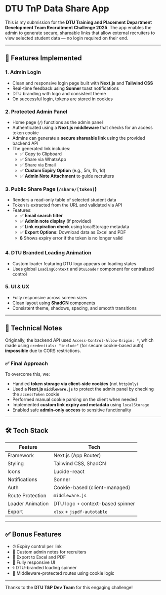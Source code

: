 # DTU TnP Data Share App

This is my submission for the **DTU Training and Placement Department Development Team Recruitment Challenge 2025**. The app enables the admin to generate secure, shareable links that allow external recruiters to view selected student data — no login required on their end.

---

## 🚀 Features Implemented

### 1. Admin Login  
- Clean and responsive login page built with **Next.js** and **Tailwind CSS**  
- Real-time feedback using **Sonner** toast notifications  
- DTU branding with logo and consistent theme  
- On successful login, tokens are stored in cookies  

### 2. Protected Admin Panel  
- Home page (`/`) functions as the admin panel  
- Authenticated using a **Next.js middleware** that checks for an access token cookie  
- Admins can generate a **secure shareable link** using the provided backend API  
- The generated link includes:
  - ✅ Copy to Clipboard  
  - ✅ Share via WhatsApp  
  - ✅ Share via Email  
  - ✅ **Custom Expiry Option** (e.g., 5m, 1h, 1d)  
  - ✅ **Admin Note Attachment** to guide recruiters  

### 3. Public Share Page (`/share/[token]`)  
- Renders a read-only table of selected student data  
- Token is extracted from the URL and validated via API  
- Features:
  - ✅ **Email search filter**  
  - ✅ **Admin note display** (if provided)  
  - ✅ **Link expiration check** using localStorage metadata  
  - ✅ **Export Options**: Download data as Excel and PDF  
  - 🔒 Shows expiry error if the token is no longer valid  

### 4. DTU Branded Loading Animation  
- Custom loader featuring DTU logo appears on loading states  
- Uses global `LoadingContext` and `DtuLoader` component for centralized control  

### 5. UI & UX  
- Fully responsive across screen sizes  
- Clean layout using **ShadCN** components  
- Consistent theme, shadows, spacing, and smooth transitions  

---

## 🧠 Technical Notes

Originally, the backend API used `Access-Control-Allow-Origin: *`, which made using `credentials: "include"` (for secure cookie-based auth) **impossible** due to CORS restrictions.

### ✅ Final Approach  
To overcome this, we:
- Handled **token storage via client-side cookies** (not `httpOnly`)  
- Used a **Next.js `middleware.js`** to protect the admin panel by checking the `accessToken` cookie  
- Performed manual cookie parsing on the client when needed  
- Implemented **custom link expiry and metadata** using `localStorage`  
- Enabled safe **admin-only access** to sensitive functionality  

---

## 🛠️ Tech Stack

| Feature              | Tech                       |
|----------------------|----------------------------|
| Framework            | Next.js (App Router)       |
| Styling              | Tailwind CSS, ShadCN       |
| Icons                | Lucide-react               |
| Notifications        | Sonner                     |
| Auth                 | Cookie-based (client-managed) |
| Route Protection     | `middleware.js`            |
| Loader Animation     | DTU logo + context-based spinner |
| Export               | `xlsx` + `jspdf-autotable` |

---

## ✅ Bonus Features

- ⏰ Expiry control per link  
- 📝 Custom admin notes for recruiters  
- 📄 Export to Excel and PDF  
- 📱 Fully responsive UI  
- 🌀 DTU-branded loading spinner  
- 🔐 Middleware-protected routes using cookie logic  

---

Thanks to the **DTU T&P Dev Team** for this engaging challenge!
